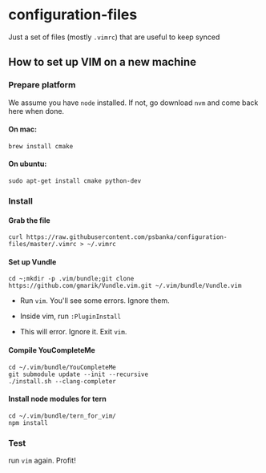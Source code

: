 # configuration-files

Just a set of files (mostly `.vimrc`) that are useful to keep synced

## How to set up VIM on a new machine

### Prepare platform

We assume you have `node` installed. If not, go download `nvm` and come back here when done.

#### On mac:

```
brew install cmake
```

#### On ubuntu:

```
sudo apt-get install cmake python-dev
```

### Install

#### Grab the file
```
curl https://raw.githubusercontent.com/psbanka/configuration-files/master/.vimrc > ~/.vimrc
```

#### Set up Vundle

```
cd ~;mkdir -p .vim/bundle;git clone https://github.com/gmarik/Vundle.vim.git ~/.vim/bundle/Vundle.vim
```

- Run `vim`. You'll see some errors. Ignore them. 

- Inside vim, run `:PluginInstall`

- This will error. Ignore it. Exit `vim`.

#### Compile YouCompleteMe

```
cd ~/.vim/bundle/YouCompleteMe
git submodule update --init --recursive
./install.sh --clang-completer
```

#### Install node modules for tern
```
cd ~/.vim/bundle/tern_for_vim/
npm install
```

### Test

run `vim` again. Profit!
